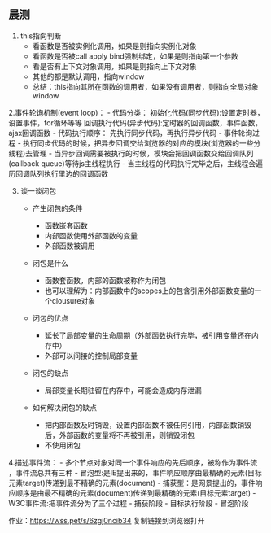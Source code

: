 ## 晨测
1.  this指向判断
    - 看函数是否被实例化调用，如果是则指向实例化对象
    - 看函数是否被call apply bind强制绑定，如果是则指向第一个参数
    - 看是否有上下文对象调用，如果是则指向上下文对象
    - 其他的都是默认调用，指向window
    - 总结：this指向其所在函数的调用者，如果没有调用者，则指向全局对象window

2.事件轮询机制(event loop)：
    - 代码分类：
        初始化代码(同步代码):设置定时器，设置事件，for循环等等
        回调执行代码(异步代码):定时器的回调函数，事件函数，ajax回调函数
    - 代码执行顺序：
        先执行同步代码，再执行异步代码
    - 事件轮询过程
        - 执行同步代码的时候，把异步回调交给浏览器的对应的模块(浏览器的一些分线程)去管理
        - 当异步回调需要被执行的时候，模块会把回调函数交给回调队列(callback queue)等待js主线程执行
        - 当主线程的代码执行完毕之后，主线程会遍历回调队列执行里边的回调函数

3. 谈一谈闭包
    - 产生闭包的条件
        - 函数嵌套函数
        - 内部函数使用外部函数的变量
        - 外部函数被调用

    - 闭包是什么
        - 函数套函数，内部的函数被称作为闭包
        - 也可以理解为：内部函数中的scopes上的包含引用外部函数变量的一个clousure对象

    - 闭包的优点
        - 延长了局部变量的生命周期（外部函数执行完毕，被引用变量还在内存中）
        - 外部可以间接的控制局部变量
    
    - 闭包的缺点
        - 局部变量长期驻留在内存中，可能会造成内存泄漏

    - 如何解决闭包的缺点
        - 把内部函数及时销毁，设置内部函数不被任何引用，内部函数销毁后，外部函数的变量将不再被引用，则销毁闭包
        - 不使用闭包

4.描述事件流：
    - 多个节点对象对同一个事件响应的先后顺序，被称作为事件流 ，事件流总共有三种
    - 冒泡型:是IE提出来的，事件响应顺序由最精确的元素(目标元素target)传递到最不精确的元素(document)
    - 捕获型：是网景提出的，事件响应顺序是由最不精确的元素(document)传递到最精确的元素(目标元素target)
    - W3C事件流:把事件流分为了三个过程
        - 捕获阶段
        - 目标执行阶段
        - 冒泡阶段


作业：https://wss.pet/s/6zgj0ncib34 复制链接到浏览器打开
